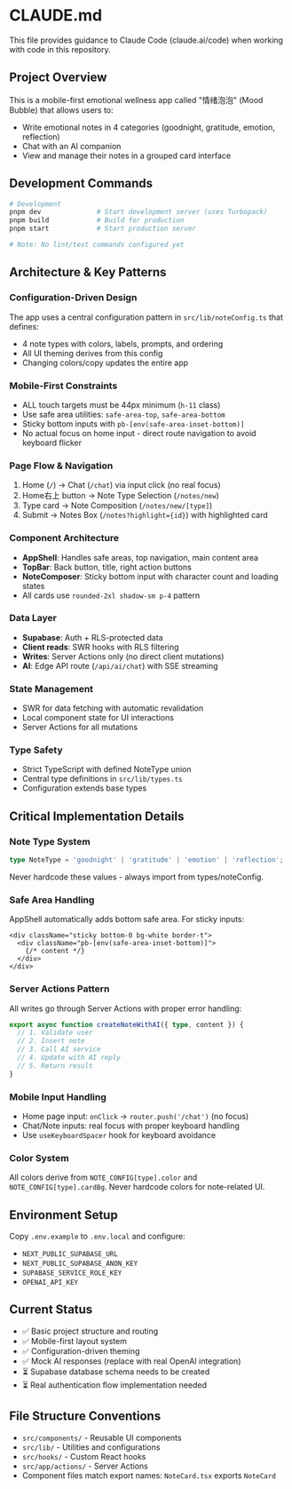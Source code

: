 # CLAUDE.md

This file provides guidance to Claude Code (claude.ai/code) when working with code in this repository.

## Project Overview

This is a mobile-first emotional wellness app called "情绪泡泡" (Mood Bubble) that allows users to:
- Write emotional notes in 4 categories (goodnight, gratitude, emotion, reflection)
- Chat with an AI companion
- View and manage their notes in a grouped card interface

## Development Commands

```bash
# Development
pnpm dev              # Start development server (uses Turbopack)
pnpm build            # Build for production
pnpm start            # Start production server

# Note: No lint/test commands configured yet
```

## Architecture & Key Patterns

### Configuration-Driven Design
The app uses a central configuration pattern in `src/lib/noteConfig.ts` that defines:
- 4 note types with colors, labels, prompts, and ordering
- All UI theming derives from this config
- Changing colors/copy updates the entire app

### Mobile-First Constraints
- ALL touch targets must be 44px minimum (`h-11` class)
- Use safe area utilities: `safe-area-top`, `safe-area-bottom`
- Sticky bottom inputs with `pb-[env(safe-area-inset-bottom)]`
- No actual focus on home input - direct route navigation to avoid keyboard flicker

### Page Flow & Navigation
1. Home (`/`) → Chat (`/chat`) via input click (no real focus)
2. Home右上 button → Note Type Selection (`/notes/new`)
3. Type card → Note Composition (`/notes/new/[type]`)
4. Submit → Notes Box (`/notes?highlight={id}`) with highlighted card

### Component Architecture
- **AppShell**: Handles safe areas, top navigation, main content area
- **TopBar**: Back button, title, right action buttons
- **NoteComposer**: Sticky bottom input with character count and loading states
- All cards use `rounded-2xl shadow-sm p-4` pattern

### Data Layer
- **Supabase**: Auth + RLS-protected data
- **Client reads**: SWR hooks with RLS filtering
- **Writes**: Server Actions only (no direct client mutations)
- **AI**: Edge API route (`/api/ai/chat`) with SSE streaming

### State Management
- SWR for data fetching with automatic revalidation
- Local component state for UI interactions
- Server Actions for all mutations

### Type Safety
- Strict TypeScript with defined NoteType union
- Central type definitions in `src/lib/types.ts`
- Configuration extends base types

## Critical Implementation Details

### Note Type System
```typescript
type NoteType = 'goodnight' | 'gratitude' | 'emotion' | 'reflection';
```
Never hardcode these values - always import from types/noteConfig.

### Safe Area Handling
AppShell automatically adds bottom safe area. For sticky inputs:
```tsx
<div className="sticky bottom-0 bg-white border-t">
  <div className="pb-[env(safe-area-inset-bottom)]">
    {/* content */}
  </div>
</div>
```

### Server Actions Pattern
All writes go through Server Actions with proper error handling:
```typescript
export async function createNoteWithAI({ type, content }) {
  // 1. Validate user
  // 2. Insert note
  // 3. Call AI service
  // 4. Update with AI reply
  // 5. Return result
}
```

### Mobile Input Handling
- Home page input: `onClick` → `router.push('/chat')` (no focus)
- Chat/Note inputs: real focus with proper keyboard handling
- Use `useKeyboardSpacer` hook for keyboard avoidance

### Color System
All colors derive from `NOTE_CONFIG[type].color` and `NOTE_CONFIG[type].cardBg`. Never hardcode colors for note-related UI.

## Environment Setup

Copy `.env.example` to `.env.local` and configure:
- `NEXT_PUBLIC_SUPABASE_URL`
- `NEXT_PUBLIC_SUPABASE_ANON_KEY`
- `SUPABASE_SERVICE_ROLE_KEY`
- `OPENAI_API_KEY`

## Current Status

- ✅ Basic project structure and routing
- ✅ Mobile-first layout system
- ✅ Configuration-driven theming
- ✅ Mock AI responses (replace with real OpenAI integration)
- ⏳ Supabase database schema needs to be created
- ⏳ Real authentication flow implementation needed

## File Structure Conventions

- `src/components/` - Reusable UI components
- `src/lib/` - Utilities and configurations
- `src/hooks/` - Custom React hooks
- `src/app/actions/` - Server Actions
- Component files match export names: `NoteCard.tsx` exports `NoteCard`